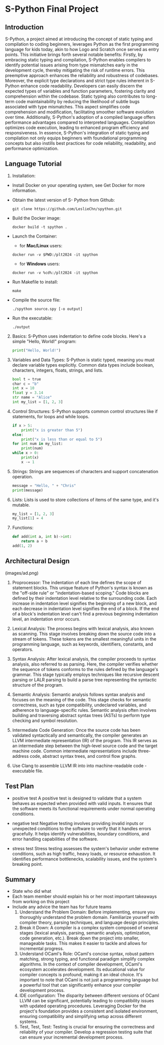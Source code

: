 # S-Python Final Project
## Introduction
S-Python, a project aimed at introducing the concept of static typing and compilation to coding beginners, leverages Python as the first programming language for kids today, akin to how Logo and Scratch once served as entry points. This initiative brings forth several notable benefits:
Firstly, by embracing static typing and compilation, S-Python enables compilers to identify potential issues arising from type mismatches early in the development cycle, thereby mitigating the risk of runtime errors. This preemptive approach enhances the reliability and robustness of codebases.
Moreover, the explicit type declarations and strict type rules inherent in S-Python enhance code readability. Developers can easily discern the expected types of variables and function parameters, fostering clarity and comprehension within the codebase.
Static typing also contributes to long-term code maintainability by reducing the likelihood of subtle bugs associated with type mismatches. This aspect simplifies code comprehension and modification, facilitating smoother software evolution over time.
Additionally, S-Python's adoption of a compiled language offers performance advantages compared to interpreted languages. Compilation optimizes code execution, leading to enhanced program efficiency and responsiveness.
In essence, S-Python's integration of static typing and compilation not only equips beginners with foundational programming concepts but also instills best practices for code reliability, readability, and performance optimization.
## Language Tutorial
1. Installation: 
* Install Docker on your operating system, see Get Docker for more information. 

* Obtain the latest version of S- Python from Github:
    ```console
    git clone https://github.com/LeslieChn/spython.git
    ```
* Build the Docker image: 
    ```console
    docker build -t spython .
    ```
* Launch the Container:
    * for **Mac/Linux** users:
    ```console
    docker run -v $PWD:/plt2024 -it spython
    ```
    * for **Windows** users:
    ```console
    docker run -v %cd%:/plt2024 -it spython
    ```
* Run Makefile to install: 
    ```console
    make
    ```
* Compile the source file: 
    ```console
    ./spython source.spy [-o output]
    ```
* Run the executable: 
    ```console
    ./output
    ```
2. Basics:
S-Python uses indentation to define code blocks. Here's a simple "Hello, World!" program:
    ```py
    print("Hello, World!")
    ```
3. Variables and Data Types:
S-Python is static typed, meaning you must declare variable types explicitly. Common data types include boolean, characters, integers, floats, strings, and lists.
    ```py
    bool t = true
    char c = "b"
    int x = 10
    float y = 3.14
    str name = "Alice"
    int my_list = [1, 2, 3]
    ```
4. Control Structures:
S-Python supports common control structures like if statements, for loops and while loops.
    ```py
    if x > 5:
        print("x is greater than 5")
    else:
        print("x is less than or equal to 5")
    for int num in my_list:
        print(num)
    while x > 0:
        print(x)
        x -= 1
    ```
5. Strings:
Strings are sequences of characters and support concatenation operation.
    ```py
    message = "Hello, " + "Chris"
    print(message)
    ```
6. Lists:
Lists is used to store collections of items of the same type, and it's mutable.
    ```py
    my_list = [1, 2, 3]
    my_list[1] = 4
    ```
7. Functions:
    ```py
    def add(int a, int b)->int:
        return a + b
    add(1, 2)
    ```
## Architectural Design
(images/ad.png)
1. Proprocessor:
The indentation of each line defines the scope of statement blocks. This unique feature of Python's syntax is known as the "off-side rule" or "indentation-based scoping." Code blocks are defined by their indentation level relative to the surrounding code. Each increase in indentation level signifies the beginning of a new block, and each decrease in indentation level signifies the end of a block. If the end of a block's indentation level can't find a previous beginning indentation level, an indentation error occurs. 

2. Lexical Analysis:
The process begins with lexical analysis, also known as scanning. This stage involves breaking down the source code into a stream of tokens. These tokens are the smallest meaningful units in the programming language, such as keywords, identifiers, constants, and operators.

3. Syntax Analysis:
After lexical analysis, the compiler proceeds to syntax analysis, also referred to as parsing. Here, the compiler verifies whether the sequence of tokens conforms to the rules defined by the language's grammar. This stage typically employs techniques like recursive descent parsing or LALR parsing to build a parse tree representing the syntactic structure of the program.

4. Semantic Analysis:
Semantic analysis follows syntax analysis and focuses on the meaning of the code. This stage checks for semantic correctness, such as type compatibility, undeclared variables, and adherence to language-specific rules. Semantic analysis often involves building and traversing abstract syntax trees (ASTs) to perform type checking and symbol resolution.

5. Intermediate Code Generation:
Once the source code has been validated syntactically and semantically, the compiler generates an LLVM intermediate representation (IR) of the program. This IR serves as an intermediate step between the high-level source code and the target machine code. Common intermediate representations include three-address code, abstract syntax trees, and control flow graphs.

7. Use Clang to assemble LLVM IR into into machine-readable code - executable file. 

## Test Plan
* positive test
A positive test is designed to validate that a system behaves as expected when provided with valid inputs. It ensures that the software meets its functional requirements under normal operating conditions.

* negative test
Negative testing involves providing invalid inputs or unexpected conditions to the software to verify that it handles errors gracefully. It helps identify vulnerabilities, boundary conditions, and error handling capabilities of the software.

* stress test
Stress testing assesses the system's behavior under extreme conditions, such as high traffic, heavy loads, or resource exhaustion. It identifies performance bottlenecks, scalability issues, and the system's breaking point.

## Summary
* State who did what
* Each team member should explain his or her most important takeaways from working on this project
* Include any advice the team has for future teams
    1. Understand the Problem Domain: Before implementing, ensure you thoroughly understand the problem domain. Familiarize yourself with compiler theory, parsing techniques, and language design principles.
    2. Break it Down: A compiler is a complex system composed of several stages (lexical analysis, parsing, semantic analysis, optimization, code generation, etc.). Break down the project into smaller, manageable tasks. This makes it easier to tackle and allows for incremental progress.
    3. Understand OCaml's Role: OCaml's concise syntax, robust pattern matching, strong typing, and functional paradigm simplify complex algorithms. In the context of compiler development, OCaml's ecosystem accelerates development. Its educational value for compiler concepts is profound, making it an ideal choice. It's important to note that OCaml is not just a programming language but a powerful tool that can significantly enhance your compiler development process.
    4. IDE configuration: The disparity between different versions of OCaml LLVM can be significant, potentially leading to compatibility issues with updated operating procedures. Leveraging Docker for the project's foundation provides a consistent and isolated environment, ensuring compatibility and simplifying setup across different systems.
    5. Test, Test, Test: Testing is crucial for ensuring the correctness and reliability of your compiler. Develop a regression testing suite that can ensure your incremental development process.
